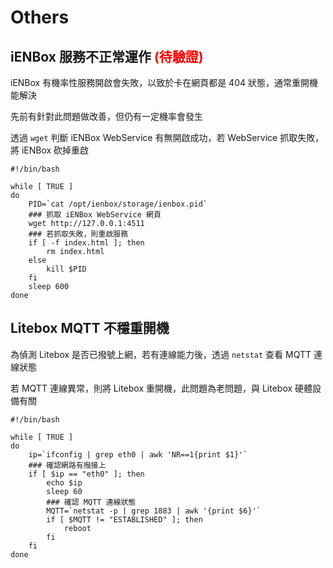 # Others

## iENBox 服務不正常運作 <font color=red>(待驗證)</font>

iENBox 有機率性服務開啟會失敗，以致於卡在網頁都是 404 狀態，通常重開機能解決

先前有針對此問題做改善，但仍有一定機率會發生

透過 `wget` 判斷 iENBox WebService 有無開啟成功，若 WebService 抓取失敗，將 iENBox 砍掉重啟

```shell
#!/bin/bash

while [ TRUE ]
do
    PID=`cat /opt/ienbox/storage/ienbox.pid`
    ### 抓取 iENBox WebService 網頁
	wget http://127.0.0.1:4511
	### 若抓取失敗，則重啟服務
    if [ -f index.html ]; then
    	rm index.html
    else
    	kill $PID
    fi
    sleep 600
done
```

## Litebox MQTT 不穩重開機

為偵測 Litebox 是否已撥號上網，若有連線能力後，透過 `netstat` 查看 MQTT 連線狀態

若 MQTT 連線異常，則將 Litebox 重開機，此問題為老問題，與 Litebox 硬體設備有關

```shell
#!/bin/bash

while [ TRUE ] 
do
    ip=`ifconfig | grep eth0 | awk 'NR==1{print $1}'`
    ### 確認網路有撥接上
	if [ $ip == "eth0" ]; then
    	echo $ip 
        sleep 60
		### 確認 MQTT 連線狀態
        MQTT=`netstat -p | grep 1883 | awk '{print $6}'`
        if [ $MQTT != "ESTABLISHED" ]; then
            reboot
    	fi 
    fi
done
```


